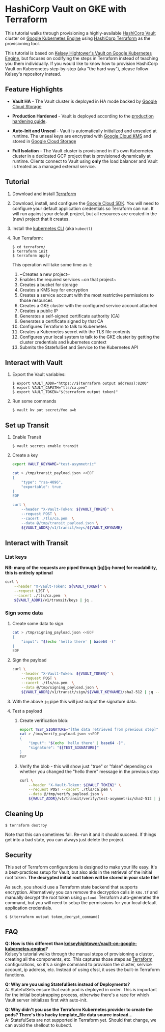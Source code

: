 # HashiCorp Vault on GKE with Terraform

This tutorial walks through provisioning a highly-available [HashiCorp Vault][vault] cluster on [Google Kubernetes Engine][gke] using [HashiCorp Terraform][terraform] as the provisioning tool.

This tutorial is based on [Kelsey Hightower's Vault on Google Kubernetes
Engine](https://github.com/kelseyhightower/vault-on-google-kubernetes-engine), but focuses on codifying the steps in Terraform instead of teaching you them individually. If you would like to know how to provision HashiCorp Vault on Kuberenetes step-by-step (aka "the hard way"), please follow Kelsey's repository instead.

## Feature Highlights

- **Vault HA** - The Vault cluster is deployed in HA mode backed by [Google Cloud Storage][gcs]

- **Production Hardened** - Vault is deployed according to the [production hardening guide](https://www.vaultproject.io/guides/operations/production.html).

- **Auto-Init and Unseal** - Vault is automatically initialized and unsealed at runtime. The unseal keys are encrypted with [Google Cloud KMS][kms] and stored in [Google Cloud Storage][gcs]

- **Full Isolation** - The Vault cluster is provisioned in it's own Kubernetes cluster in a dedicated GCP project that is provisioned dynamically at runtime. Clients connect to Vault using **only** the load balancer and Vault is treated as a managed external service.

## Tutorial

1. Download and install [Terraform][terraform]

1. Download, install, and configure the [Google Cloud SDK][sdk]. You will need to configure your default application credentials so Terraform can run. It will run against your default project, but all resources are created in the (new) project that it creates.

1. Install the [kubernetes CLI](https://kubernetes.io/docs/tasks/tools/install-kubectl/) (aka `kubectl`)

1. Run Terraform:

    ```
    $ cd terraform/
    $ terraform init
    $ terraform apply
    ```

    This operation will take some time as it:

    1. ~Creates a new project~
    1. Enables the required services ~on that project~
    1. Creates a bucket for storage
    1. Creates a KMS key for encryption
    1. Creates a service account with the most restrictive permissions to those resources
    1. Creates a GKE cluster with the configured service account attached
    1. Creates a public IP
    1. Generates a self-signed certificate authority (CA)
    1. Generates a certificate signed by that CA
    1. Configures Terraform to talk to Kubernetes
    1. Creates a Kubernetes secret with the TLS file contents
    1. Configures your local system to talk to the GKE cluster by getting the cluster credentials and kubernetes context
    1. Submits the StatefulSet and Service to the Kubernetes API

## Interact with Vault

1. Export the Vault variables:

    ```
    $ export VAULT_ADDR="https://$(terraform output address):8200"
    $ export VAULT_CAPATH="tls/ca.pem"
    $ export VAULT_TOKEN="$(terraform output token)"
    ```

1. Run some commands

    ```
    $ vault kv put secret/foo a=b
    ```

## Set up Transit

1. Enable Transit

    ```
    $ vault secrets enable transit
    ```
1. Create a key    
    ```bash
    export VAULT_KEYNAME="test-asymmetric"

    cat > /tmp/transit_payload.json <<EOF
    {
        "type": "rsa-4096",
        "exportable": true
    }
    EOF    

    curl \
        --header "X-Vault-Token: ${VAULT_TOKEN}" \
        --request POST \
        --cacert ./tls/ca.pem  \
        --data @/tmp/transit_payload.json \
        ${VAULT_ADDR}/v1/transit/keys/${VAULT_KEYNAME}
    ```

## Interact with Transit

### List keys

**NB: many of the requests are piped through [jq][jq-home] for readability, this is entirely optional**

```bash
curl \
    --header "X-Vault-Token: ${VAULT_TOKEN}" \
    --request LIST \
    --cacert ./tls/ca.pem  \
    ${VAULT_ADDR}/v1/transit/keys | jq .
```

### Sign some data

1. Create some data to sign
    ```bash
    cat > /tmp/signing_payload.json <<EOF
    {
        "input": "$(echo 'hello there' | base64 -)"
    }
    EOF
    ```
1. Sign the payload
    ```bash
    curl \
        --header "X-Vault-Token: ${VAULT_TOKEN}" \
        --request POST \
        --cacert ./tls/ca.pem  \
        --data @/tmp/signing_payload.json \
        ${VAULT_ADDR}/v1/transit/sign/${VAULT_KEYNAME}/sha2-512 | jq --raw-output .data.signature
    ```
1. With the above `jq` pipe this will just output the signature data.

1. Test a payload
    1. Create verification blob:
        ```bash
        export TEST_SIGNATURE="[the data retrieved from previous step]"
        cat > /tmp/verify_payload.json <<EOF
        {
            "input": "$(echo 'hello there' | base64 -)",
            "signature": "${TEST_SIGNATURE}"
        }
        EOF
        ```
    1. Verify the blob - this will show just "true" or "false" depending on whether you changed the "hello there" message in the previous step
        ```bash
        curl \
            --header "X-Vault-Token: ${VAULT_TOKEN}" \
            --request POST --cacert ./tls/ca.pem \
            --data @/tmp/verify_payload.json \
            ${VAULT_ADDR}/v1/transit/verify/test-asymmetric/sha2-512 | jq --raw-output .data.valid
        ```
    

## Cleaning Up

```
$ terraform destroy
```

Note that this can sometimes fail. Re-run it and it should succeed. If things get into a bad state, you can always just delete the project.

## Security

This set of Terraform configurations is designed to make your life easy. It's
a best-practices setup for Vault, but also aids in the retrieval of the initial
root token. **The decrypted initial root token will be stored in your state file!**

As such, you should use a Terraform state backend that supports encryption.
Alternatively you can remove the decryption calls in `k8s.tf` and manually
decrypt the root token using `gcloud`. Terraform auto-generates the command, but
you will need to setup the permissions for your local default application
credentials.

```
$ $(terraform output token_decrypt_command)
```

## FAQ

**Q: How is this different than [kelseyhightower/vault-on-google-kubernetes-engine](https://github.com/kelseyhightower/vault-on-google-kubernetes-engine)?**
<br>
Kelsey's tutorial walks through the manual steps of provisioning a cluster,
creating all the components, etc. This captures those steps as
[Terraform](https://www.terraform.io) configurations, so it's a single command
to provision the cluster, service account, ip address, etc. Instead of using
cfssl, it uses the built-in Terraform functions.

**Q: Why are you using StatefulSets instead of Deployments?**
<br>
A: StatefulSets ensure that each pod is deployed in order. This is important for
the initial bootstrapping process, otherwise there's a race for which Vault
server initializes first with auto-init.

**Q: Why didn't you use the Terraform Kubernetes provider to create the pods? There's this hacky template_file data source instead...**
<br>
A: StatefulSets are not supported in Terraform yet. Should that change, we can
avoid the shellout to kubectl.


[gcs]: https://cloud.google.com/storage
[gke]: https://cloud.google.com/kubernetes-engine
[kms]: https://cloud.google.com/kms
[sdk]: https://cloud.google.com/sdk
[terraform]: https://www.terraform.io
[vault]: https://www.vaultproject.io
